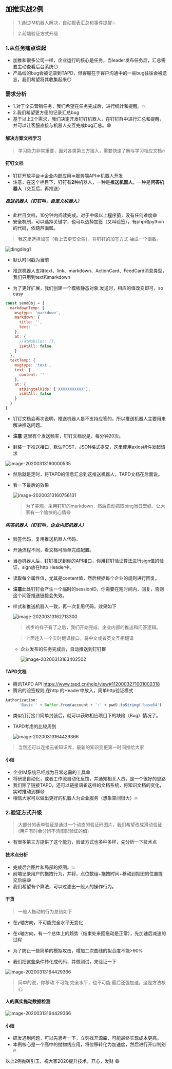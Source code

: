## 加推实战2例

> 1.通过IM机器人解决，自动报表汇总和事件提醒💥
>
> 2.前端验证方式升级

### 1.从任务痛点说起

* 加推和很多公司一样，企业运行的核心是任务，当leader发布任务后，汇总需要主动查看后台系统😶
* 产品线的bug会被记录到TAPD，但客服在于客户沟通中的一些bug往往会被遗忘，我们希望将其收集起来😶

### 需求分析

* 1.对于全员营销任务，我们希望在任务完成后，进行统计和提醒。💥
* 2.我们希望更方便的记录汇总bug
* 基于以上2个需求，我们决定开发钉钉机器人，在钉钉群中进行汇总和提醒，并可以让客服直接与机器人交互完成bug汇总。:smile:

#### 解决方案文档学习
> 学习能力非常重要，面对各类第三方接入，需要快速了解与学习相应文档:fire:

#### 钉钉文档

* 钉钉开放平台=>企业内部应用=>服务端API=>机器人开发
* 注意，在这个栏目下，钉钉有**2**种机器人，一种是**推送机器人**，一种是**问答机器人**（交互后，再推送）

##### 推送机器人（钉钉叫，自定义机器人）

* 此栏目文档，10分钟内阅读完成。对于中级以上程序猿，没有任何难度:smile:
* 安全机制，可以选择关键字，也可以选择加签（又叫验签），有php和python的代码，依葫芦画瓢。

> 我这里选择加签（看上去更安全些），将钉钉的加签方式 抽成一个函数。

![dingding1](dingding1.png)

* 默认时间戳为当前

* 推送机器人支持text、link、markdown、ActionCard、FeedCard消息类型，我们只用到text和markdown
* 为了更好扩展，我们创建一个模板静态对象,发送时，相应的值改变即可，so easy

```javascript
const sendObj = {
  markdownTemp: {
    msgtype: 'markdown',
    markdown: {
      title: '',
      text: ``
    },
    at: {
      //atMobiles: [],
      isAtAll: false
    }
  },
  textTemp: {
    msgtype: 'text',
    text: {
      content: ''
    },
    at: {
      atDingtalkIds: ['XXXXXXXXXXX'],
      isAtAll: false
    }
  }
}
```

* 钉钉文档会再次说明，推送机器人是不支持应答的，所以推送机器人主要用来解决推送问题。
* **注意** 这里有个发送频率，钉钉文档说是，每分钟20次。

* 封装一下推送接口，默认POST，JSON格式提交，这里使用axios组件发起请求

![image-20200313160000535](dingding2.png)


* 然后就是定时，将TAPD的信息汇总到这推送机器人，TAPD文档在后面说。

* 看一下最后的效果

  ![image-20200313160756131](dingding3.png)

  > 为了美观，采用钉钉的markdown，然后自动抓取bing当日壁纸，让大家有一个愉快的心情:smile:

##### 问答机器人（钉钉叫，企业内部机器人）


* 验签代码，复用推送机器人代码。

* 开通流程不同，看文档可简单完成配置。

* 当@机器人后，钉钉推送到你的API接口，你用钉钉验证算法进行sign值的验证，sign放在http Header中。

* 读取每个属性值，尤其是content值，然后根据每个企业的规则进行回复。

* **注意**此处钉钉会产生一个临时的sessionID，你需要在短时间内，回复，否则这个问答推送链接会失效。

* 样式和推送机器人一致，再一次复用代码，效果如下

  ![image-20200313162713300](dingding4.png)

  > 初步的样子有了之后，我们开始完成，企业内部的推送和问答逻辑。

  > 上面连入一个实时翻译接口，将中文或者英文互相翻译


  * 企业发布的任务完成后，自动推送到钉钉群
  
    ![image-20200313163402502](dingding5.png)

#### TAPD文档
* 腾讯TAPD API https://www.tapd.cn/help/view#1120003271001002318
* 腾讯的验签规则,在http 的Header中放入，简单http验证模式

```javascript
Authorization:
      'Basic ' + Buffer.from(account + ':' + pwd).toString('base64')

```
* 类似钉钉接口简单封装后，就可以获取相应项目下的缺陷（Bug）情况了。

* TAPD考虑的比较周到

  ![image-20200313164429366](dingding6.png)

> 当然还可以连接云雀知识库，最新的知识变更第一时间推给大家

#### 小结

* 企业IM系统已经成为日常必需的工具:smile:
* 将研发自动化，或者工作流自动化反馈，并通知相关人员，是一个很好的思路
* 我们除了链接TAPD，还可以链接语雀这样的文档系统，将知识文档的变化，实时推动到群:smile:
* 相信大家可以做出更好的机器人为企业服务（想象空间很大）:fire:



### 2.验证方式升级

> 大部分的表单验证是通过一个动态的验证码图片，我们希望改成滑动验证(用户有时会分辨不清图形验证的值)

* 有很多第三方提供了这个能力，验证方式也多种多样，先分析一下技术点

#### 技术点分析
* 完成后台图片和局部的抠图。💥
* 前端记录用户的拖拽行为，并将，点位数组+拖拽时间+移动到抠图的位置​提交​后端:smile:
* 我们希望有个算法，可以过滤出一般人的操作行为。
#### 干货
> 一般人拖动的行为总结如下
* 在y轴方向，不可能完全水平无变化

* 在x轴方向，有一个总体上的趋势（结束处来回拖动是正常），先加速后减速的过程

* 为了防止一些简单的模拟攻击，增加二次曲线的拟合度不能>90%

* 我们把这些条件转化成代码，并做测试，来验证一下

![image-20200313164429366](dingding7.png)

> 简单的说，你移动 不可能 完全水平，也不可能 最后还强加速，这是方法核心

#### 人的真实拖动数据检测
![image-20200313164429366](dingding8.png)

#### 小结
* 研发遇到问题，可以先思考一下，立刻找开源库，可能最终实现成本更高。
* 本例核心是一个高中的抛物线应用，将位移转化为加速度，然后进行开口判别:fire:

以上2例抛砖引玉，祝大家2020提升技术，开心，发财 :smile:


